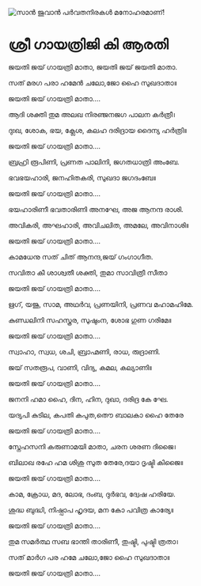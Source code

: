![സാൻ ജുവാൻ പർവതനിരകൾ മനോഹരമാണ്!](lib/assets/images/artis/img.png "San Juan Mountains")

# ശ്രീ ഗായത്രിജി കി ആരതി

ജയതി ജയ് ഗായത്രി മാതാ, ജയതി ജയ് ജയതി മാതാ.

സത് മരഗ പരാ ഹമേൻ ചലോ,ജോ ഹൈ സുഖദാതാ॥

ജയതി ജയ് ഗായത്രി മാതാ....

ആദി ശക്തി തുമ അലഖ നിരഞ്ജനജഗ പാലന കർത്രീ।

ദുഃഖ, ശോക, ഭയ, ക്ലേശ, കലഹ ദരിദ്രായ ദൈന്യ ഹർത്രി॥

ജയതി ജയ് ഗായത്രി മാതാ....

ബ്രഹ്രി രൂപിണി, പ്രണത പാലിനി, ജഗതധാത്രി അംബേ.

ഭവഭയഹാരി, ജനഹിതകരി, സുഖദാ ജഗദംബേ॥

ജയതി ജയ് ഗായത്രി മാതാ....

ഭയഹാരിണീ ഭവതാരിണി അനഘേ, അജ ആനന്ദ രാശി.

അവികരി, അഘഹാരി, അവിചലിത, അമലേ, അവിനാശി॥

ജയതി ജയ് ഗായത്രി മാതാ....

കാമധേനു സത് ചിത് ആനന്ദ,ജയ് ഗംഗാഗീത.

സവിതാ കീ ശാശ്വതീ ശക്തി, തുമാ സാവിത്രീ സീതാ

ജയതി ജയ് ഗായത്രി മാതാ....

ഋഗ്, യജു, സാമ, അഥർവ, പ്രണയിനി, പ്രണവ മഹാമഹിമേ.

കുണ്ഡലിനി സഹസ്ത്രര, സുഷുംന, ശോഭ ഗുണ ഗരിമേ॥

ജയതി ജയ് ഗായത്രി മാതാ....

സ്വാഹാ, സ്വധ, ശചി, ബ്രാഹ്മണി, രാധ, രുദ്രാണി.

ജയ് സതരൂപ, വാണി, വിദ്യ, കമല, കല്യാണി॥

ജയതി ജയ് ഗായത്രി മാതാ....

ജനനി ഹമാ ഹൈ, ദിന, ഹിന, ദുഖാ, ദരിദ്ര കേ ഘേ.

യദ്യപി കുടില, കപതി കപുത,തൌ ബാലകാ ഹൈ തേരേ

ജയതി ജയ് ഗായത്രി മാതാ....

സ്നേഹസനി കരുണാമയി മാതാ, ചരന ശരണ ദിജൈ।

ബിലാഖ രഹേ ഹമ ശിശു സുത തേരേ,ദയാ ദൃഷ്ടി കിജൈ॥

ജയതി ജയ് ഗായത്രി മാതാ....

കാമ, ക്രോധ, മദ, ലോഭ, ദംബ, ദുർഭവ, ദ്വേഷ ഹരിയേ.

ശുദ്ധ ബുദ്ധി, നിഷ്പാപ ഹൃദയ, മന കോ പവിത്ര കാര്യേ॥

ജയതി ജയ് ഗായത്രി മാതാ....

തുമ സമർത്ഥ സബ ഭാന്തി താരിണീ, തുഷ്ടി, പുഷ്ടി ത്രതാ।

സത് മാർഗ പര ഹമേ ചലോ,ജോ ഹൈ സുഖദാതാ॥

ജയതി ജയ് ഗായത്രി മാതാ....